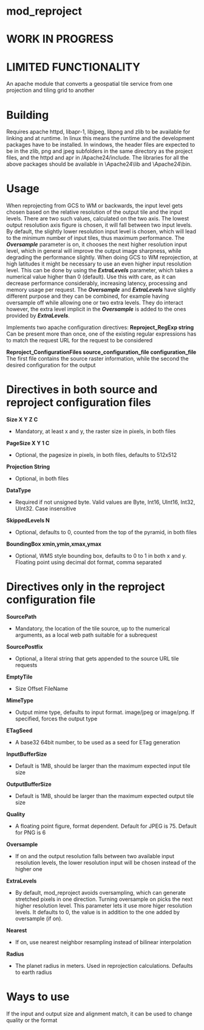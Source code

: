 # mod_reproject

# WORK IN PROGRESS
# LIMITED FUNCTIONALITY

An apache module that converts a geospatial tile service from one projection and tiling grid to another

# Building

Requires apache httpd, libapr-1, libjpeg, libpng and zlib to be available for linking and at runtime.
In linux this means the runtime and the development packages have to be installed.
In windows, the header files are expected to be in the zlib, png and jpeg subfolders in the same directory as the project files, and the httpd and apr in /Apache24/include.
The libraries for all the above packages should be available in \Apache24\lib and \Apache24\bin.

# Usage

When reprojecting from GCS to WM or backwards, the input level gets chosen based on the relative resolution of the output tile and the input levels.
There are two such values, calculated on the two axis.  The lowest output resolution axis figure is chosen, it will fall between two input levels.
By default, the slightly lower resolution input level is chosen, which will lead to the minimum number of input tiles, thus maximum performance.
The ___Oversample___ parameter is on, it chooses the next higher resolution input level, which in general will improve the output image sharpness, while degrading the performance slightly.
When doing GCS to WM reprojection, at high latitudes it might be necessary to use an even higher input resolution level.  This can be done by using the ___ExtraLevels___ parameter, which takes a numerical value higher than 0 (default).
Use this with care, as it can decrease performance considerably, increasing latency, processing and memory usage per request.  The ___Oversample___ and ___ExtraLevels___ have slightly different purpose and they can be combined, for example having oversample off while allowing one or two extra levels.
They do interact however, the extra level implicit in the ___Oversample___ is added to the ones provided by ___ExtraLevels___.

Implements two apache configuration directives:
**Reproject_RegExp string**
Can be present more than once, one of the existing regular expressions has to match the request URL for the request to be considered

**Reproject_ConfigurationFiles source_configuration_file configuration_file**
The first file contains the source raster information, while the second the desired configuration for the output 

# Directives in both source and reproject configuration files

**Size X Y Z C**
  - Mandatory, at least x and y, the raster size in pixels, in both files

**PageSize X Y 1 C**
  - Optional, the pagesize in pixels, in both files, defaults to 512x512

**Projection String**
  - Optional, in both files

**DataType**
  - Required if not unsigned byte.  Valid values are Byte, Int16, UInt16, Int32, UInt32.  Case insensitive

**SkippedLevels N**
  - Optional, defaults to 0, counted from the top of the pyramid, in both files

**BoundingBox xmin,ymin,xmax,ymax**
  - Optional, WMS style bounding box, defaults to 0 to 1 in both x and y.  Floating point using decimal dot format, comma separated

# Directives only in the reproject configuration file

**SourcePath**
  - Mandatory, the location of the tile source, up to the numerical arguments, as a local web path suitable for a subrequest

**SourcePostfix**
  - Optional, a literal string that gets appended to the source URL tile requests

**EmptyTile**
  - Size Offset FileName

**MimeType**
  - Output mime type, defaults to input format.  image/jpeg or image/png.  If specified, forces the output type

**ETagSeed**
  - A base32 64bit number, to be used as a seed for ETag generation

**InputBufferSize**
  - Default is 1MB, should be larger than the maximum expected input tile size

**OutputBufferSize**
  - Default is 1MB, should be larger than the maximum expected output tile size

**Quality**
  - A floating point figure, format dependent.  Default for JPEG is 75.  Default for PNG is 6

**Oversample**
  - If on and the output resolution falls between two available input resolution levels, the lower resolution input will be chosen instead of the higher one

**ExtraLevels**
  - By default, mod_reproject avoids oversampling, which can generate stretched pixels in one direction. Turning oversample on picks the next higher resolution level. This parameter lets it use more higer resolution levels.  It defaults to 0, the value is in addition to the one added by oversample (if on).

**Nearest**
  - If on, use nearest neighbor resampling instead of bilinear interpolation

**Radius**
  - The planet radius in meters.  Used in reprojection calculations. Defaults to earth radius

  # Ways to use

If the input and output size and alignment match, it can be used to change quality or the format
